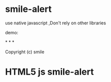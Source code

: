 # smile-alert

use native javascript ,Don't rely on other libraries

demo:
<link rel="stylesheet" href="smile-alert.css" />
<script src="smile-alert.js"></script>
<script>alert('message');</script>
* * *

Copyright (c) smile
# HTML5 js smile-alert